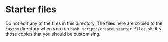 # Starter files

Do not edit any of the files in this directory. The files here are copied to the `custom` directory when you run `bash scripts/create_starter_files.sh`; it's those copies that you should be customising.
